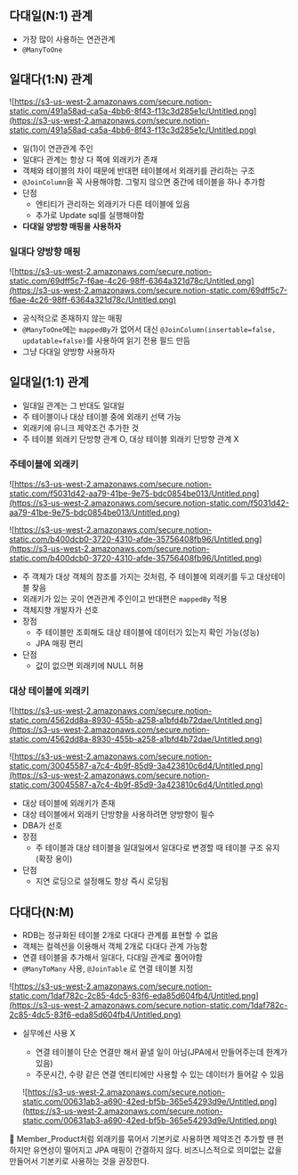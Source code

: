 ## 다대일(N:1) 관계

- 가장 많이 사용하는 연관관계
- `@ManyToOne`

## 일대다(1:N) 관계

![https://s3-us-west-2.amazonaws.com/secure.notion-static.com/491a58ad-ca5a-4bb6-8f43-f13c3d285e1c/Untitled.png](https://s3-us-west-2.amazonaws.com/secure.notion-static.com/491a58ad-ca5a-4bb6-8f43-f13c3d285e1c/Untitled.png)

- 일(1)이 연관관계 주인
- 일대다 관계는 항상 다 쪽에 외래키가 존재
- 객체와 테이블의 차이 때문에 반대편 테이블에서 외래키를 관리하는 구조
- `@JoinColumn`을 꼭 사용해야함. 그렇지 않으면 중간에 테이블을 하나 추가함
- 단점
    - 엔티티가 관리하는 외래키가 다른 테이블에 있음
    - 추가로 Update sql를 실행해야함
- **다대일 양방향 매핑을 사용하자**

### 일대다 양방향 매핑

![https://s3-us-west-2.amazonaws.com/secure.notion-static.com/69dff5c7-f6ae-4c26-98ff-6364a321d78c/Untitled.png](https://s3-us-west-2.amazonaws.com/secure.notion-static.com/69dff5c7-f6ae-4c26-98ff-6364a321d78c/Untitled.png)

- 공식적으로 존재하지 않는 매핑
- `@ManyToOne`에는 `mappedBy`가 없어서 대신 `@JoinColumn(insertable=false, updatable=false)`를 사용하여 읽기 전용 필드 만듬
- 그냥 다대일 양방향 사용하자

## 일대일(1:1) 관계

- 일대일 관계는 그 반대도 일대일
- 주 테이블이나 대상 테이블 중에 외래키 선택 가능
- 외래키에 유니크 제약조건 추가한 것
- 주 테이블 외래키 단방향 관계 O, 대상 테이블 외래키 단방향 관계 X

### 주테이블에 외래키

![https://s3-us-west-2.amazonaws.com/secure.notion-static.com/f5031d42-aa79-41be-9e75-bdc0854be013/Untitled.png](https://s3-us-west-2.amazonaws.com/secure.notion-static.com/f5031d42-aa79-41be-9e75-bdc0854be013/Untitled.png)

![https://s3-us-west-2.amazonaws.com/secure.notion-static.com/b400dcb0-3720-4310-afde-35756408fb96/Untitled.png](https://s3-us-west-2.amazonaws.com/secure.notion-static.com/b400dcb0-3720-4310-afde-35756408fb96/Untitled.png)

- 주 객체가 대상 객체의 참조를 가지는 것처럼, 주 테이블에 외래키를 두고 대상테이블 찾음
- 외래키가 있는 곳이 연관관계 주인이고 반대편은 `mappedBy` 적용
- 객체지향 개발자가 선호
- 장점
    - 주 테이블만 조회해도 대상 테이블에 데이터가 있는지 확인 가능(성능)
    - JPA 매핑 편리
- 단점
    - 값이 없으면 외래키에 NULL 허용

### 대상 테이블에 외래키

![https://s3-us-west-2.amazonaws.com/secure.notion-static.com/4562dd8a-8930-455b-a258-a1bfd4b72dae/Untitled.png](https://s3-us-west-2.amazonaws.com/secure.notion-static.com/4562dd8a-8930-455b-a258-a1bfd4b72dae/Untitled.png)

![https://s3-us-west-2.amazonaws.com/secure.notion-static.com/30045587-a7c4-4b9f-85d9-3a423810c6d4/Untitled.png](https://s3-us-west-2.amazonaws.com/secure.notion-static.com/30045587-a7c4-4b9f-85d9-3a423810c6d4/Untitled.png)

- 대상 테이블에 외래키가 존재
- 대상 테이블에서 외래키 단방향을 사용하려면 양방향이 필수
- DBA가 선호
- 장점
    - 주 테이블과 대상 테이블을 일대일에서 일대다로 변경할 때 테이블 구조 유지(확장 용이)
- 단점
    - 지연 로딩으로 설정해도 항상 즉시 로딩됨

## 다대다(N:M)

- RDB는 정규화된 테이블 2개로 다대다 관계를 표현할 수 없음
- 객체는 컬렉션을 이용해서 객체 2개로 다대다 관계 가능함
- 연결 테이블을 추가해서 일대다, 다대일 관계로 풀어야함
- `@ManyToMany` 사용, `@JoinTable` 로 연결 테이블 지정

![https://s3-us-west-2.amazonaws.com/secure.notion-static.com/1daf782c-2c85-4dc5-83f6-eda85d604fb4/Untitled.png](https://s3-us-west-2.amazonaws.com/secure.notion-static.com/1daf782c-2c85-4dc5-83f6-eda85d604fb4/Untitled.png)

- 실무에선 사용 X
    - 연결 테이블이 단순 연결만 해서 끝낼 일이 아님(JPA에서 만들어주는데 한계가 있음)
    - 주문시간, 수량 같은 연결 엔티티에만 사용할 수 있는 데이터가 들어갈 수 있음
    
    ![https://s3-us-west-2.amazonaws.com/secure.notion-static.com/00631ab3-a690-42ed-bf5b-365e54293d9e/Untitled.png](https://s3-us-west-2.amazonaws.com/secure.notion-static.com/00631ab3-a690-42ed-bf5b-365e54293d9e/Untitled.png)
    

<aside>
📌 Member_Product처럼 외래키를 묶어서 기본키로 사용하면 제약조건 추가할 땐 편하지만 유연성이 떨어지고 JPA 매핑이 간결하지 않다. 비즈니스적으로 의미없는 값을 만들어서 기본키로 사용하는 것을 권장한다.

</aside>